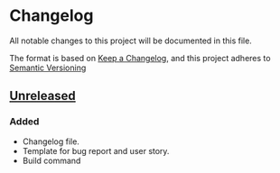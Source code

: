 # Changelog

All notable changes to this project will be documented in this file.

The format is based on [Keep a Changelog](https://keepachangelog.com/en/1.0.0/),
and this project adheres to [Semantic Versioning](https://semver.org/spec/v2.0.0.html)

## [Unreleased]

### Added

- Changelog file.
- Template for bug report and user story.
- Build command

[unreleased]: https://github.com/ditrit/iactor/blob/dev/changelog.md#unreleased
